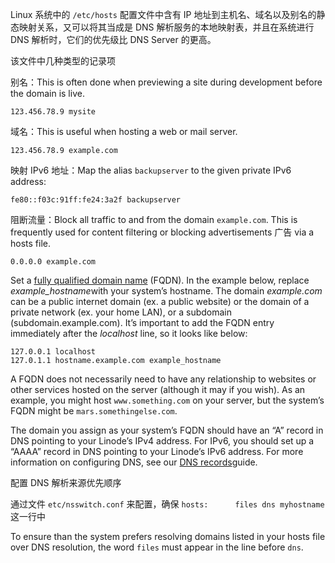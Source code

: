 Linux 系统中的 `/etc/hosts` 配置文件中含有 IP 地址到主机名、域名以及别名的静态映射关系，又可以将其当成是 DNS 解析服务的本地映射表，并且在系统进行 DNS 解析时，它们的优先级比 DNS Server 的更高。

该文件中几种类型的记录项

别名：This is often done when previewing a site during development before the domain is live.

```
123.456.78.9 mysite
```

域名：This is useful when hosting a web or mail server.

```
123.456.78.9 example.com
```

映射 IPv6 地址：Map the alias `backupserver` to the given private IPv6 address:

```
fe80::f03c:91ff:fe24:3a2f backupserver
```

阻断流量：Block all traffic to and from the domain `example.com`. This is frequently used for content filtering or blocking advertisements 广告 via a hosts file.

```
0.0.0.0 example.com
```

Set a [fully qualified domain name](https://en.wikipedia.org/wiki/Fully_qualified_domain_name) (FQDN). In the example below, replace *example_hostname*with your system’s hostname. The domain *example.com* can be a public internet domain (ex. a public website) or the domain of a private network (ex. your home LAN), or a subdomain (subdomain.example.com). It’s important to add the FQDN entry immediately after the *localhost* line, so it looks like below:

```
127.0.0.1 localhost
127.0.1.1 hostname.example.com example_hostname

```

A FQDN does not necessarily need to have any relationship to websites or other services hosted on the server (although it may if you wish). As an example, you might host `www.something.com` on your server, but the system’s FQDN might be `mars.somethingelse.com`.

The domain you assign as your system’s FQDN should have an “A” record in DNS pointing to your Linode’s IPv4 address. For IPv6, you should set up a “AAAA” record in DNS pointing to your Linode’s IPv6 address. For more information on configuring DNS, see our [DNS records](https://linode.com/docs/networking/dns/dns-records-an-introduction)guide.

配置 DNS 解析来源优先顺序

通过文件  `etc/nsswitch.conf` 来配置，确保 `hosts:      files dns myhostname` 这一行中

To ensure than the system prefers resolving domains listed in your hosts file over DNS resolution, the word `files` must appear in the line before `dns`.